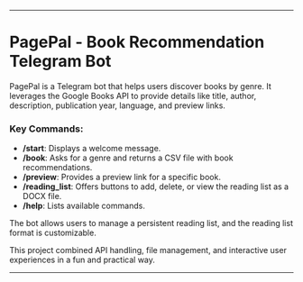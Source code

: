 
---

# PagePal - Book Recommendation Telegram Bot

PagePal is a Telegram bot that helps users discover books by genre. It leverages the Google Books API to provide details like title, author, description, publication year, language, and preview links.

### Key Commands:
- **/start**: Displays a welcome message.
- **/book**: Asks for a genre and returns a CSV file with book recommendations.
- **/preview**: Provides a preview link for a specific book.
- **/reading_list**: Offers buttons to add, delete, or view the reading list as a DOCX file.
- **/help**: Lists available commands.

The bot allows users to manage a persistent reading list, and the reading list format is customizable.

This project combined API handling, file management, and interactive user experiences in a fun and practical way.

--- 

